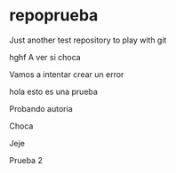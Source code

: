 # repoprueba
Just another test repository to play with git

hghf
A ver si choca

Vamos a intentar crear un error

hola esto es una prueba

Probando autoria

Choca

Jeje

Prueba 2
